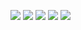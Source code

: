 ![](http://github-profile-summary-cards.vercel.app/api/cards/profile-details?username=PackageInstaller&theme=github_dark)
![](http://github-profile-summary-cards.vercel.app/api/cards/repos-per-language?username=PackageInstaller&theme=github_dark)
![](http://github-profile-summary-cards.vercel.app/api/cards/most-commit-language?username=PackageInstaller&theme=github_dark)
![](http://github-profile-summary-cards.vercel.app/api/cards/stats?username=PackageInstaller&theme=github_dark)
![](http://github-profile-summary-cards.vercel.app/api/cards/productive-time?username=PackageInstaller&theme=github_dark&utcOffset=8)
